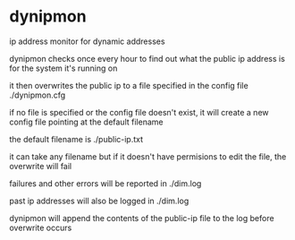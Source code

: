 # dynipmon
ip address monitor for dynamic addresses

dynipmon checks once every hour to find out what the public ip address is for the system it's running on

it then overwrites the public ip to a file specified in the config file ./dynipmon.cfg

if no file is specified or the config file doesn't exist, it will create a new config file pointing at the default filename

the default filename is ./public-ip.txt

it can take any filename but if it doesn't have permisions to edit the file, the overwrite will fail

failures and other errors will be reported in ./dim.log

past ip addresses will also be logged in ./dim.log

dynipmon will append the contents of the public-ip file to the log before overwrite occurs

